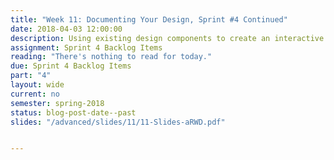 ```yaml
---
title: "Week 11: Documenting Your Design, Sprint #4 Continued"
date: 2018-04-03 12:00:00
description: Using existing design components to create an interactive pattern library, Weekly Scrum, Help with deliverables related to Sprint 4
assignment: Sprint 4 Backlog Items
reading: "There's nothing to read for today."
due: Sprint 4 Backlog Items
part: "4"
layout: wide
current: no
semester: spring-2018
status: blog-post-date--past
slides: "/advanced/slides/11/11-Slides-aRWD.pdf"


---
```

